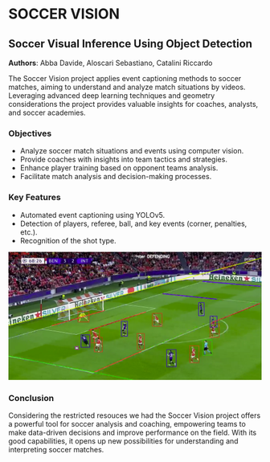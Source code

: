 # SOCCER VISION

## Soccer Visual Inference Using Object Detection

**Authors**: Abba Davide, Aloscari Sebastiano, Catalini Riccardo

The Soccer Vision project applies event captioning methods to soccer matches, aiming to understand and analyze match situations by videos. Leveraging advanced deep learning techniques and geometry considerations the project provides valuable insights for coaches, analysts, and soccer academies.

### Objectives
- Analyze soccer match situations and events using computer vision.
- Provide coaches with insights into team tactics and strategies.
- Enhance player training based on opponent teams analysis.
- Facilitate match analysis and decision-making processes.

### Key Features
- Automated event captioning using YOLOv5.
- Detection of players, referee, ball, and key events (corner, penalties, etc.).
- Recognition of the shot type.

![Screenshot](Media/Screenshot.png)

### Conclusion
Considering the restricted resouces we had the Soccer Vision project offers a powerful tool for soccer analysis and coaching, empowering teams to make data-driven decisions and improve performance on the field. With its good capabilities, it opens up new possibilities for understanding and interpreting soccer matches.
